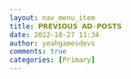 ```yaml
---
layout: nav_menu_item
title: 𝗣𝗥𝗘𝗩𝗜𝗢𝗨𝗦 𝗔𝗗-𝗣𝗢𝗦𝗧𝗦
date: 2022-10-27 11:34
author: yeahgamesdevs
comments: true
categories: [Primary]
---
```



